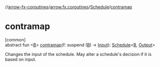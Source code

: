 //[arrow-fx-coroutines](../../../index.md)/[arrow.fx.coroutines](../index.md)/[Schedule](index.md)/[contramap](contramap.md)

# contramap

[common]\
abstract fun &lt;[B](contramap.md)&gt; [contramap](contramap.md)(f: suspend ([B](contramap.md)) -&gt; [Input](index.md)): [Schedule](index.md)&lt;[B](contramap.md), [Output](index.md)&gt;

Changes the input of the schedule. May alter a schedule's decision if it is based on input.
